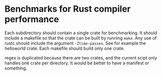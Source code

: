 # Benchmarks for Rust compiler performance

Each subdirectory should contain a single crate for benchmarking. It should
include a makefile so that the crate can be built by running `make`. Any use of
rustc should include the argument `-Ztime-passes`. See for example the
helloworld crate. Each makefile should build only one crate.

regex is duplicated because there are two crates, and the current scipt only
handles one crate per directory. It would be better to have a manifest or something.
